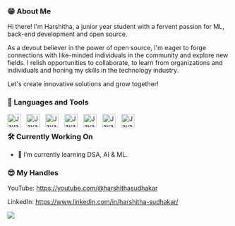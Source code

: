 ### 😁 About Me 

Hi there! I'm Harshitha, a junior year student with a fervent passion for ML, back-end development and open source.

As a devout believer in the power of open source, I'm eager to forge connections with like-minded individuals in the community and explore new fields. I relish opportunities to collaborate, to learn from organizations and individuals and honing my skills in the technology industry.

Let's create innovative solutions and grow together!
### 🧰 Languages and Tools

<img align="left" alt="Java" width="30px" style="padding-right:10px;" src="https://cdn.jsdelivr.net/gh/devicons/devicon/icons/c/c-original.svg" />
<img align="left" alt="Java" width="30px" style="padding-right:10px;" src="https://cdn.jsdelivr.net/gh/devicons/devicon/icons/java/java-original.svg" />
<img align="left" alt="Java" width="30px" style="padding-right:10px;" src="https://cdn.jsdelivr.net/gh/devicons/devicon/icons/mysql/mysql-original-wordmark.svg" />
<img align="left" alt="Java" width="30px" style="padding-right:10px;" src="https://cdn.jsdelivr.net/gh/devicons/devicon/icons/python/python-original-wordmark.svg" />
<img align="left" alt="Java" width="30px" style="padding-right:10px;" src="https://cdn.jsdelivr.net/gh/devicons/devicon/icons/bootstrap/bootstrap-original-wordmark.svg" />
<img align="left" alt="Java" width="30px" style="padding-right:10px;" src="https://cdn.jsdelivr.net/gh/devicons/devicon/icons/html5/html5-original-wordmark.svg" />
<img align="left" alt="Java" width="30px" style="padding-right:10px;" src="https://cdn.jsdelivr.net/gh/devicons/devicon/icons/css3/css3-original-wordmark.svg" />
<br />

### 🛠️ Currently Working On

- 🌱 I’m currently learning DSA, AI & ML.

### 😎 My Handles

YouTube: https://youtube.com/@harshithasudhakar

LinkedIn: https://www.linkedin.com/in/harshitha-sudhakar/

![](https://komarev.com/ghpvc/?username=harshithasudhakar&label=PROFILE+VIEWS&style=flat-square)

